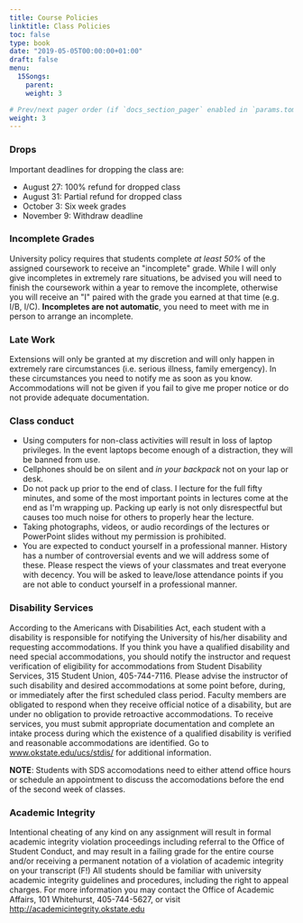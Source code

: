 ```yaml
---
title: Course Policies
linktitle: Class Policies
toc: false
type: book
date: "2019-05-05T00:00:00+01:00"
draft: false
menu:
  15Songs:
    parent:
    weight: 3

# Prev/next pager order (if `docs_section_pager` enabled in `params.toml`)
weight: 3
---
```


### Drops

Important deadlines for dropping the class are:

- August 27: 100% refund for dropped class
- August 31: Partial refund for dropped class
- October 3: Six week grades
- November 9: Withdraw deadline

### Incomplete Grades

University policy requires that students complete *at least 50%* of the assigned coursework to receive an "incomplete" grade. While I will only give incompletes in extremely rare situations, be advised you will need to finish the coursework within a year to remove the incomplete, otherwise you will receive an "I" paired with the grade you earned at that time (e.g. I/B, I/C). **Incompletes are not automatic**, you need to meet with me in person to arrange an incomplete.


### Late Work

Extensions will only be granted at my discretion and will only happen in extremely rare circumstances (i.e. serious illness, family emergency). In these circumstances you need to notify me as soon as you know. Accommodations will not be given if you fail to give me proper notice or do not provide adequate documentation.

### Class conduct

- Using computers for non-class activities will result in loss of laptop privileges. In the event laptops become enough of a distraction, they will be banned from use.
- Cellphones should be on silent and *in your backpack* not on your lap or desk.
- Do not pack up prior to the end of class. I lecture for the full fifty minutes, and some of the most important points in lectures come at the end as I'm wrapping up. Packing up early is not only disrespectful but causes too much noise for others to properly hear the lecture. 
- Taking photographs, videos, or audio recordings of the lectures or PowerPoint slides without my permission is prohibited.
- You are expected to conduct yourself in a professional manner. History has a number of controversial events and we will address some of these. Please respect the views of your classmates and treat everyone with decency. You will be asked to leave/lose attendance points if you are not able to conduct yourself in a professional manner.

### Disability Services

According to the Americans with Disabilities Act, each student with a disability is responsible for notifying the University of his/her disability and requesting accommodations. If you think you have a qualified disability and need special accommodations, you should notify the instructor and request verification of eligibility for accommodations from Student Disability Services, 315 Student Union, 405-744-7116. Please advise the instructor of such disability and desired accommodations at some point before, during, or immediately after the first scheduled class period. Faculty members are obligated to respond when they receive official notice of a disability, but are under no obligation to provide retroactive accommodations. To receive services, you must submit appropriate documentation and complete an intake process during which the existence of a qualified disability is verified and reasonable accommodations are identified. Go to www.okstate.edu/ucs/stdis/ for additional information.

**NOTE**: Students with SDS accomodations need to either attend office hours or schedule an appointment to discuss the accomodations before the end of the second week of classes.

### Academic Integrity

Intentional cheating of any kind on any assignment will result in formal academic integrity violation proceedings including referral to the Office of Student Conduct, and may result in a failing grade for the entire course and/or receiving a permanent notation of a violation of academic integrity on your transcript (F!) All students should be familiar with university academic integrity guidelines and procedures, including the right to appeal charges. For more information you may contact the Office of Academic Affairs, 101 Whitehurst, 405-744-5627, or visit http://academicintegrity.okstate.edu
